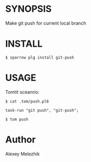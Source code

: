 # SYNOPSIS

Make git push for current local branch

# INSTALL

    $ sparrow plg install git-push

# USAGE

Tomtit sceanrio:

    $ cat .tom/push.pl6

    task-run "git push", "git-push";

    $ tom push 

# Author

Alexey Melezhik

